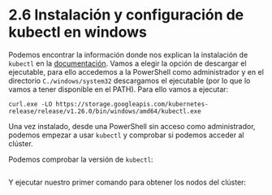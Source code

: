 # 2.6 Instalación y configuración de kubectl en windows

Podemos encontrar la información donde nos explican la instalación de `kubectl` en la [documentación](https://kubernetes.io/docs/tasks/tools/install-kubectl-windows/). Vamos a elegir la opción de descargar el ejecutable, para ello accedemos a la PowerShell como administrador y en el directorio `C./windows/system32` descargamos el ejecutable (por lo que lo vamos a tener disponible en el PATH). Para ello vamos a ejecutar:

```
curl.exe -LO https://storage.googleapis.com/kubernetes-release/release/v1.26.0/bin/windows/amd64/kubectl.exe
```

Una vez instalado, desde una PowerShell sin acceso como administrador, podemos empezar a usar `kubectl` y comprobar si podemos acceder al clúster.

Podemos comprobar la versión de `kubectl`:

<figure><img src="../../.gitbook/assets/windows11.png" alt=""><figcaption></figcaption></figure>

Y ejecutar nuestro primer comando para obtener los nodos del clúster:

<figure><img src="../../.gitbook/assets/windows12.png" alt=""><figcaption></figcaption></figure>

